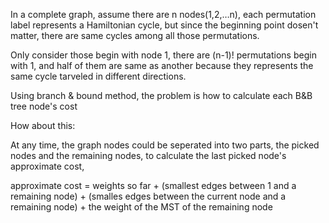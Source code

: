 In a complete graph, assume there are n nodes(1,2,…n), each permutation label represents a Hamiltonian cycle, but since the beginning point dosen't matter, there are same cycles among all those permutations.

Only consider those begin with node 1, there are (n-1)! permutations begin with 1, and half of them are same as another because they represents the same cycle tarveled in different directions.

Using branch & bound method, the problem is how to calculate each B&B tree node's cost

How about this:

At any time, the graph nodes could be seperated into two parts, the picked nodes and the remaining nodes, to calculate the last picked node's approximate cost, 

approximate cost = weights so far + (smallest edges between 1 and a remaining node) + (smalles edges between the current node and a remaining node) + the weight of the MST of the remaining node